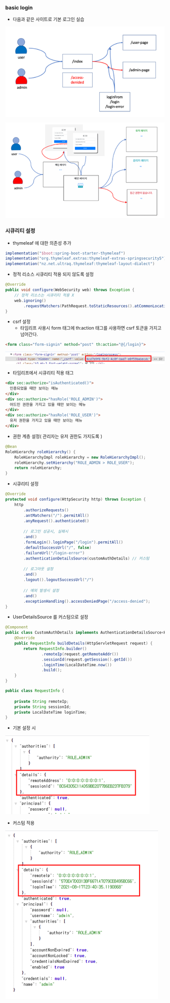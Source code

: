 ### basic login

- 다음과 같은 사이트로 기본 로그인 실습

![](images/image-20210817225309973.png)



![image-20210817225829415](images/image-20210817225829415.png)

### 시큐리티 설정

- thymeleaf 에 대한 의존성 추가

```groovy
implementation("$boot:spring-boot-starter-thymeleaf")
implementation("org.thymeleaf.extras:thymeleaf-extras-springsecurity5")
implementation("nz.net.ultraq.thymeleaf:thymeleaf-layout-dialect")
```



- 정적 리소스 시큐리티 적용 되지 않도록 설정

```java
@Override
public void configure(WebSecurity web) throws Exception {
    // 정적 리소스는 시큐리티 적용 X
    web.ignoring()
        .requestMatchers(PathRequest.toStaticResources().atCommonLocations());
}
```



- csrf 설정
  - 타임리프 사용시 form 태그에 th:action 태그를 사용하면 csrf 토큰을 가지고 넘어간다.

```html
<form class="form-signin" method="post" th:action="@{/login}">
```

![image-20210817231546593](images/image-20210817231546593.png)



- 타임리프에서 시큐리티 적용 태그

```html
<div sec:authorize="isAuthenticated()">
  인증되었을 때만 보이는 메뉴
</div>
<div sec:authorize="hasRole('ROLE_ADMIN')">
  어드민 권한을 가지고 있을 때만 보이는 메뉴
</div>
<div sec:authorize="hasRole('ROLE_USER')">
  유저 권한을 가지고 있을 때만 보이는 메뉴
</div>
```



- 권한 계층 설정( 관리자는 유저 권한도 가지도록 )

```java
@Bean
RoleHierarchy roleHierarchy() {
    RoleHierarchyImpl roleHierarchy = new RoleHierarchyImpl();
    roleHierarchy.setHierarchy("ROLE_ADMIN > ROLE_USER");
    return roleHierarchy;
}
```



- 시큐리티 설정

```java
@Override
protected void configure(HttpSecurity http) throws Exception {
    http
        .authorizeRequests()
        .antMatchers("/").permitAll()
        .anyRequest().authenticated()

        // 로그인 성공시, 실패시
        .and()
        .formLogin().loginPage("/login").permitAll()
        .defaultSuccessUrl("/", false)
        .failureUrl("/login-error")
        .authenticationDetailsSource(customAuthDetails) // 커스텀

        // 로그아웃 설정
        .and()
        .logout().logoutSuccessUrl("/")

        // 예외 발생시 설정
        .and()
        .exceptionHandling().accessDeniedPage("/access-denied");
}
```





- UserDetailsSource 를 커스텀으로 설정

```java
@Component
public class CustomAuthDetails implements AuthenticationDetailsSource<HttpServletRequest, RequestInfo> {
    @Override
    public RequestInfo buildDetails(HttpServletRequest request) {
        return RequestInfo.builder()
                .remoteIp(request.getRemoteAddr())
                .sessionId(request.getSession().getId())
                .loginTime(LocalDateTime.now())
                .build();
    }
}
```

```java
public class RequestInfo {

    private String remoteIp;
    private String sessionId;
    private LocalDateTime loginTime;
}
```

- 기본 설정 시

![image-20210817234737342](images/image-20210817234737342.png)



- 커스텀 적용

![image-20210817234553198](images/image-20210817234553198.png)